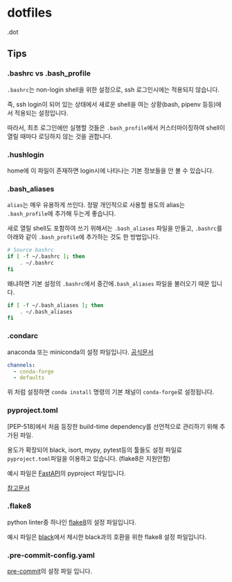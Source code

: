 # dotfiles

.dot

## Tips

### .bashrc vs .bash_profile

`.bashrc`는 non-login shell을 위한 설정으로, ssh 로그인시에는 적용되지 않습니다.

즉, ssh login이 되어 있는 상태에서 새로운 shell을 여는 상황(bash, pipenv 등등)에서 적용되는 설정입니다.

따라서, 최초 로그인에만 실행할 것들은 `.bash_profile`에서 커스터마이징하여 shell이 열릴 때마다 로딩하지 않는 것을 권합니다.

### .hushlogin

home에 이 파일이 존재하면 login시에 나타나는 기본 정보들을 안 볼 수 있습니다.

### .bash_aliases

`alias`는 매우 유용하게 쓰인다. 정말 개인적으로 사용할 용도의 alias는 `.bash_profile`에 추가해 두는게 좋습니다.

새로 열릴 shell도 포함하여 쓰기 위해서는 `.bash_aliases` 파일을 만들고, `.bashrc`를 아래와 같이 `.bash_profile`에 추가하는 것도 한 방법입니다.

```sh
# Source bashrc
if [ -f ~/.bashrc ]; then
    . ~/.bashrc
fi
```

왜냐하면 기본 설정의 `.bashrc`에서 중간에`.bash_aliases` 파일을 불러오기 때문 입니다.

```sh
if [ -f ~/.bash_aliases ]; then
    . ~/.bash_aliases
fi
```

### .condarc

anaconda 또는 miniconda의 설정 파일입니다. [공식문서](https://docs.conda.io/projects/conda/en/latest/user-guide/configuration/use-condarc.html)

```yaml
channels:
  - conda-forge
  - defaults
```

위 처럼 설정하면 `conda install` 명령의 기본 채널이 `conda-forge`로 설정됩니다.

### pyproject.toml

[PEP-518]에서 처음 등장한 build-time dependency를 선언적으로 관리하기 위해 추가된 파일.

용도가 확장되어 black, isort, mypy, pytest등의 툴들도 설정 파일료 `pyproject.toml`파일을 이용하고 있습니다. (flake8은 지원안함)

예시 파일은 [FastAPI](https://github.com/tiangolo/fastapi)의 pyproject 파일입니다.

[참고문서](https://tech.buzzvil.com/blog/setup.py-%EB%A9%88%EC%B6%B0/)

### .flake8

python linter중 하나인 [flake8](https://flake8.pycqa.org/en/latest/index.html)의 설정 파일입니다.

예시 파일은 [black](https://github.com/psf/black/blob/main/.flake8)에서 제시한 black과의 호환을 위한 flake8 설정 파일입니다.

### .pre-commit-config.yaml

[pre-commit](https://pre-commit.com/)의 설정 파일 입니다.
